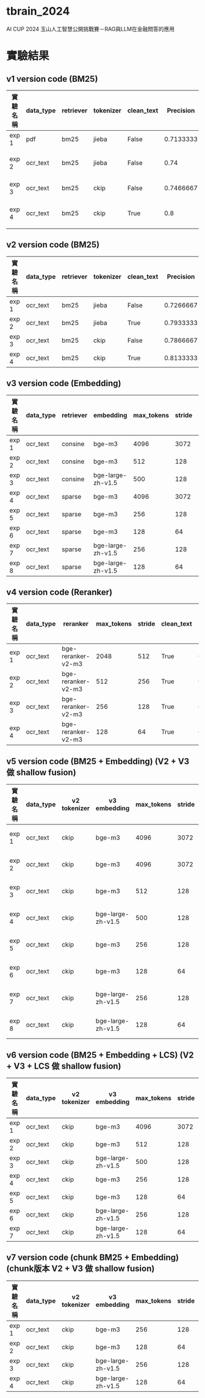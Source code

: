 # tbrain_2024
AI CUP 2024 玉山人工智慧公開挑戰賽－RAG與LLM在金融問答的應用


# 實驗結果 
## v1 version code (BM25)      
| 實驗名稱 | data_type | retriever | tokenizer | clean_text | Precision  | 備註 |
|----------|-----------|-----------|-----------|------------|------|------|
| exp 1    | pdf  | bm25      | jieba      | False       | 0.7133333  |    baseline  |
| exp 2    | ocr_text  | bm25      | jieba      | False       | 0.74  |    圖像PDF做影像辨識 |
| exp 3    | ocr_text  | bm25      | ckip      | False       | 0.7466667  |    CKIP斷詞 |
| exp 4    | ocr_text  | bm25      | ckip      | True       | 0.8  |    CKIP斷詞+文字清理 |


## v2 version code (BM25)

| 實驗名稱 | data_type | retriever | tokenizer | clean_text | Precision  | 備註 |
|----------|-----------|-----------|-----------|------------|------|------|
| exp 1    | ocr_text  | bm25      | jieba      | False       | 0.7266667  |    --  |
| exp 2    | ocr_text  | bm25      | jieba      | True       | 0.7933333  |   --  |
| exp 3    | ocr_text  | bm25      | ckip      | False       | 0.7866667  |   --  |
| exp 4    | ocr_text  | bm25      | ckip      | True       | 0.8133333  |   --  |

## v3 version code (Embedding)

| 實驗名稱 | data_type | retriever | embedding | max_tokens | stride | clean_text | Precision  | 備註 |
|----------|-----------|-----------|-----------|------------|--------|------------|------|------|
| exp 1    | ocr_text  | consine      | bge-m3      | 4096       | 3072   | True       | 0.7533333  |    --  |
| exp 2    | ocr_text  | consine      | bge-m3      | 512       | 128   | True       | 0.7933333  |    --  |
| exp 3    | ocr_text  | consine      | bge-large-zh-v1.5      | 500       | 128   | True       | 0.8066667  |    --  |
| exp 4    | ocr_text  | sparse      | bge-m3      | 4096       | 3072   | True       | 0.7933333  |    --  |
| exp 5    | ocr_text  | sparse      | bge-m3      | 256       | 128   | True       | 0.86  |   --  |
| exp 6    | ocr_text  | sparse      | bge-m3     | 128       | 64   | True       | 0.8333333  |   --  |
| exp 7    | ocr_text  | sparse      | bge-large-zh-v1.5     | 256       | 128   | True       | 0.82  |   --  |
| exp 8    | ocr_text  | sparse      | bge-large-zh-v1.5     | 128       | 64   | True       | 0.8733333  |   --  |

## v4 version code (Reranker)

| 實驗名稱 | data_type | reranker | max_tokens | stride | clean_text | Precision  | 備註 |
|----------|-----------|-----------|------------|--------|------------|------|------|
| exp 1    | ocr_text  | bge-reranker-v2-m3   | 2048       | 512   | True       | 0.7933333  |    --  |
| exp 2    | ocr_text  | bge-reranker-v2-m3   | 512       | 256   | True       | 0.8733333  |    --  |
| exp 3    | ocr_text  | bge-reranker-v2-m3   | 256       | 128   | True       | 0.86  |    --  |
| exp 4    | ocr_text  | bge-reranker-v2-m3   | 128       | 64   | True       | 0.8933333  |    --  |

## v5 version code (BM25 + Embedding) (V2 + V3 做 shallow fusion)
| 實驗名稱 | data_type | v2 tokenizer | v3 embedding | max_tokens | stride | normalize | alpha | clean_text | Precision  | 備註 |
|----------|-----------|-----------|------------|--------|------------|------|------|------|------|------|
| exp 1    | ocr_text  | ckip   | bge-m3      | 4096       | 3072   | minmax   | 0.12   | True       | 0.8866667  |    alpha 0.12 最佳  |
| exp 2    | ocr_text  | ckip   | bge-m3      | 4096       | 3072   | zscore   | 0.05   | True       | 0.8733333  |    alpha 0.05最佳  |
| exp 3    | ocr_text  | ckip   | bge-m3      | 512       | 128   | minmax   | 0.12   | True       | 0.8933333  |    alpha 0.12最佳  |
| exp 4    | ocr_text  | ckip   | bge-large-zh-v1.5      | 500       | 128   | minmax   | 0.09   | True       | 0.8666667  |    alpha 0.09最佳  |
| exp 5    | ocr_text  | ckip   | bge-m3    | 256       | 128   | minmax   | 0.12   | True       | 0.9066666  |    alpha 0.12最佳  |
| exp 6    | ocr_text  | ckip   | bge-m3    | 128       | 64   | minmax   | 0.09   | True       | 0.9  |    alpha 0.09最佳  |
| exp 7    | ocr_text  | ckip   | bge-large-zh-v1.5    | 256       | 128   | minmax   | 0.03   | True       | 0.86  |    alpha 0.03最佳  |
| exp 8    | ocr_text  | ckip   | bge-large-zh-v1.5   | 128       | 64   | minmax   | 0.09   | True       | 0.8933333  |    alpha 0.09最佳  |

## v6 version code (BM25 + Embedding + LCS) (V2 + V3 + LCS 做 shallow fusion)
| 實驗名稱 | data_type | v2 tokenizer | v3 embedding | max_tokens | stride | normalize | alpha | beta | clean_text | Precision  | 備註 |
|----------|-----------|-----------|------------|--------|------------|------|------|------|------|------|------|
| exp 1    | ocr_text  | ckip   | bge-m3      | 4096       | 3072   | minmax   | 0.06   | 0.19   | True       | 0.9133333  |     |
| exp 2    | ocr_text  | ckip   | bge-m3      | 512       | 128   | minmax   | 0.11   | 0.02   | True       | 0.9  |     |
| exp 3    | ocr_text  | ckip   | bge-large-zh-v1.5      | 500       | 128   | minmax   | 0.03   | 0.19   | True       | 0.9  |     |
| exp 4    | ocr_text  | ckip   | bge-m3     | 256       | 128   | minmax   | 0.03   | 0.25   | True       | 0.9266667  |     |
| exp 5    | ocr_text  | ckip   | bge-m3     | 128       | 64   | minmax   | 0.04   | 0.24   | True       | 0.9133333  |     |
| exp 6    | ocr_text  | ckip   | bge-large-zh-v1.5     | 256       | 128   | minmax   | 0.02   | 0.23   | True       | 0.9  |     |
| exp 7    | ocr_text  | ckip   | bge-large-zh-v1.5     | 128       | 64   | minmax   | 0.01   | 0.24   | True       | 0.9066667  |     |

## v7 version code (chunk BM25 + Embedding) (chunk版本 V2 + V3 做 shallow fusion)
| 實驗名稱 | data_type | v2 tokenizer | v3 embedding | max_tokens | stride | normalize | alpha | clean_text | Precision  | 備註 |
|----------|-----------|-----------|------------|--------|------------|------|------|------|------|------|
| exp 1    | ocr_text  | ckip   | bge-m3    | 256       | 128   | minmax   | 0.25   | True       | 0.9133333  |    --  |
| exp 2    | ocr_text  | ckip   | bge-m3    | 128       | 64   | minmax   | 0.12   | True       | 0.8933333  |   --  |
| exp 3    | ocr_text  | ckip   | bge-large-zh-v1.5    | 256       | 128   | minmax   | 0.15  | True       | 0.9133333  |   -- |
| exp 4    | ocr_text  | ckip   | bge-large-zh-v1.5   | 128       | 64   | minmax   | 0.1  | True       | 0.92  |   --  |
